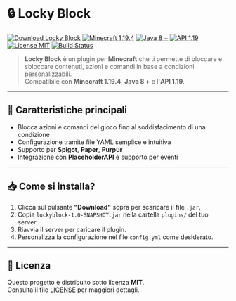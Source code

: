 # 🔒 Locky Block

[![Download Locky Block](https://img.shields.io/badge/Download-Locky%20Block%20v1.0-blue?style=flat-square)](https://github.com/youness998/Locky-Block/releases/latest/download/luckyblock-1.0-SNAPSHOT.jar)
[![Minecraft 1.19.4](https://img.shields.io/badge/Minecraft-1.19.4-green?style=flat-square)](https://www.minecraft.net/)
[![Java 8 +](https://img.shields.io/badge/Java-8-yellow?style=flat-square)](https://www.oracle.com/java/)
[![API 1.19](https://img.shields.io/badge/API-1.19-blue?style=flat-square)](https://hub.spigotmc.org/javadocs/bukkit/)
[![License MIT](https://img.shields.io/badge/License-MIT-lightgrey?style=flat-square)](LICENSE)
[![Build Status](https://img.shields.io/badge/Build-Stable-brightgreen?style=flat-square)](https://github.com/youness998/Locky-Block/actions)

> **Locky Block** è un plugin per **Minecraft** che ti permette di bloccare e sbloccare contenuti, azioni e comandi in base a condizioni personalizzabili.  
> Compatibile con **Minecraft 1.19.4**, **Java 8 +** e l'**API 1.19**.

---

## 🔧 Caratteristiche principali

- Blocca azioni e comandi del gioco fino al soddisfacimento di una condizione
- Configurazione tramite file YAML semplice e intuitiva
- Supporto per **Spigot**, **Paper**, **Purpur**
- Integrazione con **PlaceholderAPI** e supporto per eventi

---

## 📥 Come si installa?

1. Clicca sul pulsante **"Download"** sopra per scaricare il file `.jar`.
2. Copia `luckyblock-1.0-SNAPSHOT.jar` nella cartella `plugins/` del tuo server.
3. Riavvia il server per caricare il plugin.
4. Personalizza la configurazione nel file `config.yml` come desiderato.

---

## 📜 Licenza

Questo progetto è distribuito sotto licenza **MIT**.  
Consulta il file [LICENSE](LICENSE) per maggiori dettagli.
